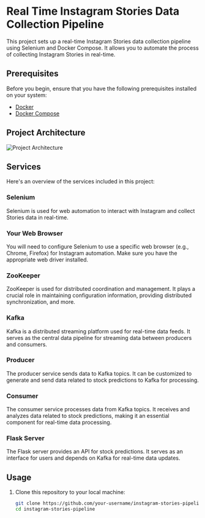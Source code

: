 # Real Time Instagram Stories Data Collection Pipeline

This project sets up a real-time Instagram Stories data collection pipeline using Selenium and Docker Compose. It allows you to automate the process of collecting Instagram Stories in real-time.

## Prerequisites

Before you begin, ensure that you have the following prerequisites installed on your system:

- [Docker](https://www.docker.com/)
- [Docker Compose](https://docs.docker.com/compose/)

## Project Architecture

![Project Architecture](architecture.jpeg)

## Services

Here's an overview of the services included in this project:

### Selenium

Selenium is used for web automation to interact with Instagram and collect Stories data in real-time.

### Your Web Browser

You will need to configure Selenium to use a specific web browser (e.g., Chrome, Firefox) for Instagram automation. Make sure you have the appropriate web driver installed.
### ZooKeeper

ZooKeeper is used for distributed coordination and management. It plays a crucial role in maintaining configuration information, providing distributed synchronization, and more.

### Kafka

Kafka is a distributed streaming platform used for real-time data feeds. It serves as the central data pipeline for streaming data between producers and consumers.

### Producer

The producer service sends data to Kafka topics. It can be customized to generate and send data related to stock predictions to Kafka for processing.

### Consumer

The consumer service processes data from Kafka topics. It receives and analyzes data related to stock predictions, making it an essential component for real-time data processing.

### Flask Server

The Flask server provides an API for stock predictions. It serves as an interface for users and depends on Kafka for real-time data updates.

## Usage

1. Clone this repository to your local machine:

   ```bash
   git clone https://github.com/your-username/instagram-stories-pipeline.git
   cd instagram-stories-pipeline
